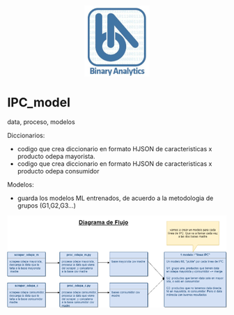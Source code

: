 <center> <img src="https://github.com/claudio-oj/IPC/blob/master/imagenes/logo_BA.JPG" width="150" />
</center>

# IPC_model
data, proceso, modelos



Diccionarios:
  - codigo que crea diccionario en formato HJSON de caracteristicas x producto odepa mayorista.
  - codigo que crea diccionario en formato HJSON de caracteristicas x producto odepa consumidor

Modelos:
  - guarda los modelos ML entrenados, de acuerdo a la metodologia de grupos (G1,G2,G3...)

  
<img src="https://github.com/claudio-oj/IPC/blob/master/imagenes/ipc_ml_diagram.png"
     width="1000" 
     style="float: center; margin-right: 10px;" />


